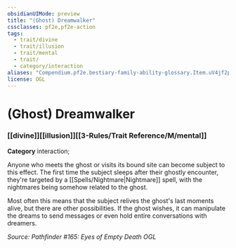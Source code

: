 ```yaml
---
obsidianUIMode: preview
title: "(Ghost) Dreamwalker"
cssclasses: pf2e,pf2e-action
tags:
  - trait/divine
  - trait/illusion
  - trait/mental
  - trait/
  - category/interaction
aliases: "Compendium.pf2e.bestiary-family-ability-glossary.Item.uV4jf2pkMRGLdhJX"
license: OGL
---
```

# (Ghost) Dreamwalker

### [[divine]][[illusion]][[3-Rules/Trait Reference/M/mental]]

**Category** interaction; 




Anyone who meets the ghost or visits its bound site can become subject to this effect. The first time the subject sleeps after their ghostly encounter, they're targeted by a [[Spells/Nightmare|Nightmare]] spell, with the nightmares being somehow related to the ghost.

Most often this means that the subject relives the ghost's last moments alive, but there are other possibilities. If the ghost wishes, it can manipulate the dreams to send messages or even hold entire conversations with dreamers.

*Source: Pathfinder #165: Eyes of Empty Death*
*OGL*